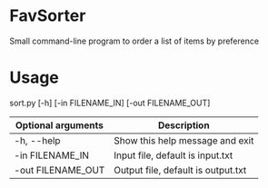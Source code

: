 # FavSorter
Small command-line program to order a list of items by preference

# Usage
sort.py [-h] [-in FILENAME_IN] [-out FILENAME_OUT]

| Optional arguments | Description |
| - | - |
|  -h, --help         | Show this help message and exit |
|  -in FILENAME_IN    | Input file, default is input.txt |
|  -out FILENAME_OUT  | Output file, default is output.txt |
